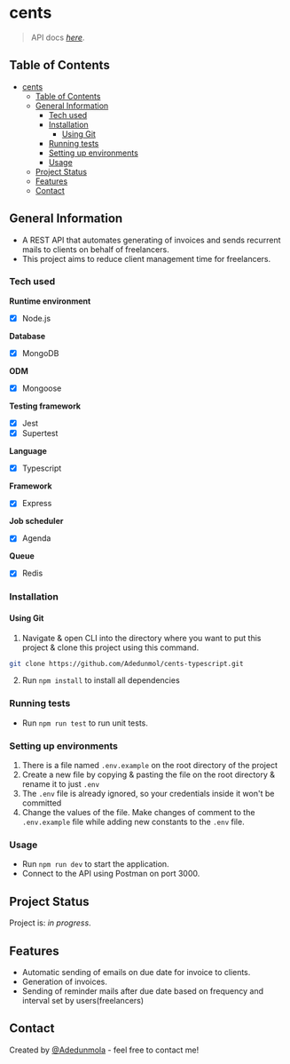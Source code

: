 # cents
> API docs [_here_](https://cents-0ium.onrender.com/api-docs/).

## Table of Contents
- [cents](#cents)
  - [Table of Contents](#table-of-contents)
  - [General Information](#general-information)
    - [Tech used](#tech-used)
    - [Installation](#installation)
      - [Using Git](#using-git)
    - [Running tests](#running-tests)
    - [Setting up environments](#setting-up-environments)
    - [Usage](#usage)
  - [Project Status](#project-status)
  - [Features](#features)
  - [Contact](#contact)

## General Information
- A REST API that automates generating of invoices and sends recurrent mails to clients on behalf of freelancers.
- This project aims to reduce client management time for freelancers.

### Tech used
**Runtime environment**
- [x] Node.js

**Database**
- [x] MongoDB

**ODM**
- [x] Mongoose

**Testing framework**
- [x] Jest
- [x] Supertest

**Language**
- [x] Typescript
  
**Framework**
- [x] Express
  
**Job scheduler**
- [x] Agenda
  
**Queue**
- [x] Redis
  
### Installation
#### Using Git
1. Navigate & open CLI into the directory where you want to put this project & clone this project using this command.
   
```bash
git clone https://github.com/Adedunmol/cents-typescript.git
```
2. Run `npm install` to install all dependencies

### Running tests
* Run `npm run test` to run unit tests.


### Setting up environments
1. There is a file named `.env.example` on the root directory of the project
2. Create a new file by copying & pasting the file on the root directory & rename it to just `.env`
3. The `.env` file is already ignored, so your credentials inside it won't be committed
4. Change the values of the file. Make changes of comment to the `.env.example` file while adding new constants to the `.env` file.

### Usage
* Run `npm run dev` to start the application.
* Connect to the API using Postman on port 3000.


## Project Status
Project is: _in progress_.

## Features
- Automatic sending of emails on due date for invoice to clients.
- Generation of invoices.
- Sending of reminder mails after due date based on frequency and interval set by users(freelancers)


## Contact
Created by [@Adedunmola](oyewaleadedunmola@gmail.com) - feel free to contact me!